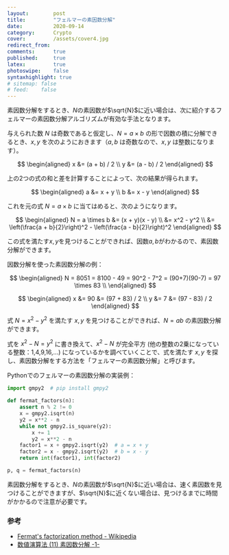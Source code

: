 ```yaml
---
layout:        post
title:         "フェルマーの素因数分解"
date:          2020-09-14
category:      Crypto
cover:         /assets/cover4.jpg
redirect_from:
comments:      true
published:     true
latex:         true
photoswipe:    false
syntaxhighlight: true
# sitemap: false
# feed:    false
---
```


素因数分解をするとき、$N$の素因数が$\sqrt{N}$に近い場合は、次に紹介するフェルマーの素因数分解アルゴリズムが有効な手法となります。

与えられた数 $N$ は奇数であると仮定し、$N = a \times b$ の形で因数の積に分解できるとき、$x, y$ を次のようにおきます（$a, b$ は奇数なので、$x, y$ は整数になります）。

$$
\begin{aligned}
  x &= (a + b) / 2 \\
  y &= (a - b) / 2
\end{aligned}
$$

上の2つの式の和と差を計算することによって、次の結果が得られます。

$$
\begin{aligned}
  a &= x + y \\
  b &= x - y
\end{aligned}
$$

これを元の式 $N = a \times b$ に当てはめると、次のようになります。

$$
\begin{aligned}
  N = a \times b
    &= (x + y)(x - y) \\
    &= x^2 - y^2 \\
    &= \left(\frac{a + b}{2}\right)^2 - \left(\frac{a - b}{2}\right)^2
\end{aligned}
$$

この式を満たす$x,y$を見つけることができれば、因数$a,b$がわかるので、素因数分解ができます。

因数分解を使った素因数分解の例：

$$
\begin{aligned}
  N = 8051 = 8100 - 49 = 90^2 - 7^2 = (90+7)(90-7) = 97 \times 83 \\
\end{aligned}
$$

$$
\begin{aligned}
  x &= 90 &= (97 + 83) / 2 \\
  y &= 7  &= (97 - 83) / 2
\end{aligned}
$$

式 $N=x^2-y^2$ を満たす $x,y$ を見つけることができれば、$N=ab$ の素因数分解ができます。

式を $x^2 - N = y^2$ に書き換えて、$x^2 - N$ が完全平方 (他の整数の2乗になっている整数：1,4,9,16,...) になっているかを調べていくことで、式を満たす $x,y$ を探し、素因数分解をする方法を「フェルマーの素因数分解」と呼びます。

Pythonでのフェルマーの素因数分解の実装例：

```python
import gmpy2  # pip install gmpy2

def fermat_factors(n):
    assert n % 2 != 0
    x = gmpy2.isqrt(n)
    y2 = x**2 - n
    while not gmpy2.is_square(y2):
        x += 1
        y2 = x**2 - n
    factor1 = x + gmpy2.isqrt(y2)  # a = x + y
    factor2 = x - gmpy2.isqrt(y2)  # b = x - y
    return int(factor1), int(factor2)

p, q = fermat_factors(n)
```

素因数分解をするとき、$N$の素因数が$\sqrt{N}$に近い場合は、速く素因数を見つけることができますが、$\sqrt{N}$に近くない場合は、見つけるまでに時間がかかるので注意が必要です。



### 参考

- [Fermat's factorization method - Wikipedia](https://en.wikipedia.org/wiki/Fermat%27s_factorization_method#Fermat's_and_trial_division)
- [数値演算法 (11) 素因数分解 -1-](http://fussy.web.fc2.com/algo/math11_factorization1.htm)

